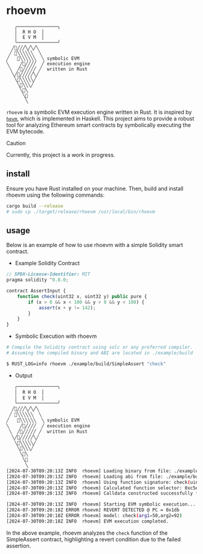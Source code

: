 
# rhoevm

```
   ╭───────────────╮
   │  R H O  │
   │  E V M  │
   ╰───────────────╯
  ╱🦀╱╱╱╲╱╲╱╲ 
 ╱ 🦀╲╲╲╲╲╲  ╲
╱   🦀╲╲╲╲╲╲  ╲ symbolic EVM 
╲    ╱🦀╱╱╱╱  ╱ execution engine
 ╲  ╱🦀╱╱╱╱╱ ╱  written in Rust
  ╲╱🦀╱╱╱╱╱╲╱
   ╲🦀╲╲╲╲╲╱
    ╲🦀╲╲╲╱
     ╲🦀╲
      ╲🦀
       ╲
```

`rhoevm` is a symbolic EVM execution engine written in Rust. It is inspired by [`hevm`](https://github.com/ethereum/hevm), which is implemented in Haskell. This project aims to provide a robust tool for analyzing Ethereum smart contracts by symbolically executing the EVM bytecode.


> [!CAUTION]
> Currently, this project is a work in progress.

## install

Ensure you have Rust installed on your machine. Then, build and install rhoevm using the following commands:

```bash
cargo build --release
# sudo cp ./target/release/rhoevm /usr/local/bin/rhoevm
```

## usage

Below is an example of how to use rhoevm with a simple Solidity smart contract.

- Example Solidity Contract

```javascript
// SPDX-License-Identifier: MIT
pragma solidity ^0.8.0;

contract AssertInput {
    function check(uint32 x, uint32 y) public pure {
        if (x > 0 && x < 100 && y > 0 && y < 100) {
            assert(x + y != 142);
        }
    }
}
```

- Symbolic Execution with rhoevm

```bash
# Compile the Solidity contract using solc or any preferred compiler.
# Assuming the compiled binary and ABI are located in ./example/build

$ RUST_LOG=info rhoevm ./example/build/SimpleAssert "check"
```

- Output

```bash
   ╭───────────────╮
   │  R H O  │
   │  E V M  │
   ╰───────────────╯
  ╱🦀╱╱╱╲╱╲╱╲
 ╱ 🦀╲╲╲╲╲╲  ╲
╱   🦀╲╲╲╲╲╲  ╲ symbolic EVM
╲    ╱🦀╱╱╱╱  ╱ execution engine
 ╲  ╱🦀╱╱╱╱╱ ╱  written in Rust
  ╲╱🦀╱╱╱╱╱╲╱
   ╲🦀╲╲╲╲╲╱
    ╲🦀╲╲╲╱
     ╲🦀╲
      ╲🦀
       ╲
[2024-07-30T09:20:13Z INFO  rhoevm] Loading binary from file: ./example/build/AssertInput.bin
[2024-07-30T09:20:13Z INFO  rhoevm] Loading abi from file: ./example/build/AssertInput.abi
[2024-07-30T09:20:13Z INFO  rhoevm] Using function signature: check(uint32,uint32)
[2024-07-30T09:20:13Z INFO  rhoevm] Calculated function selector: 0xc5eb648f
[2024-07-30T09:20:13Z INFO  rhoevm] Calldata constructed successfully for function 'check(uint32,uint32)'

[2024-07-30T09:20:13Z INFO  rhoevm] Starting EVM symbolic execution...
[2024-07-30T09:20:18Z ERROR rhoevm] REVERT DETECTED @ PC = 0x1db
[2024-07-30T09:20:18Z ERROR rhoevm] model: check(arg1=50,arg2=92)
[2024-07-30T09:20:18Z INFO  rhoevm] EVM execution completed.
```

In the above example, rhoevm analyzes the `check` function of the SimpleAssert contract, highlighting a revert condition due to the failed assertion.